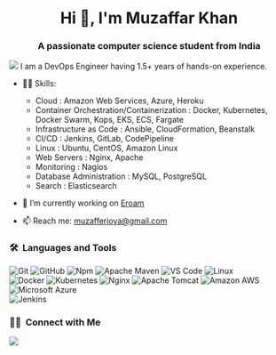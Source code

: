 <h1 align="center">Hi 👋, I'm Muzaffar Khan</h1>
<h3 align="center">A passionate computer science student from India</h3>

![](https://muzaffar.tk)
I am a DevOps Engineer having 1.5+ years of hands-on experience.

- 👨‍💻 Skills:

  - Cloud : Amazon Web Services, Azure, Heroku
  - Container Orchestration/Containerization : Docker, Kubernetes, Docker Swarm, Kops, EKS, ECS, Fargate
  - Infrastructure as Code : Ansible, CloudFormation, Beanstalk
  - CI/CD : Jenkins, GitLab, CodePipeline
  - Linux : Ubuntu, CentOS, Amazon Linux
  - Web Servers : Nginx, Apache
  - Monitoring : Nagios
  - Database Administration : MySQL, PostgreSQL
  - Search : Elasticsearch

- 🔭 I’m currently working on [Eroam](https://eroam.com/)
- 📫 Reach me: muzafferjoya@gmail.com

### 🛠 &nbsp;Languages and Tools


![Git](https://img.shields.io/badge/-Git-%23F05032?style=for-the-badge&logo=git&logoColor=%23ffffff)
![GitHub](https://img.shields.io/badge/-GitHub-181717?style=for-the-badge&logo=github)
![Npm](https://img.shields.io/badge/-npm-CB3837?style=for-the-badge&logo=npm)
![Apache Maven](https://img.shields.io/badge/-apache%20maven-C71A36?style=for-the-badge&logo=apache%20maven) 
![VS Code](http://img.shields.io/badge/-VS%20Code-007ACC?style=for-the-badge&logo=visual-studio-code&logoColor=ffffff)
![Linux](http://img.shields.io/badge/-Linux-0078D6?style=for-the-badge&logo=linux&logoColor=ffffff)
<br/>
![Docker](https://img.shields.io/badge/-Docker-2496ED?style=for-the-badge&logo=docker&logoColor=ffffff)
![Kubernetes](https://img.shields.io/badge/-Kubernetes-326CE5?style=for-the-badge&logo=Kubernetes&logoColor=ffffff)
![Nginx](https://img.shields.io/badge/-Nginx-009639?style=for-the-badge&logo=Nginx&logoColor=ffffff)
![Apache Tomcat](https://img.shields.io/badge/-Apache%20Tomcat-F8DC75?style=for-the-badge&logo=Apache%20Tomcat&logoColor=ffffff)
![Amazon AWS](https://img.shields.io/badge/-Amazon%20AWS-232F3E?style=for-the-badge&logo=amazon%20aws&logoColor=white)
![Microsoft Azure](https://img.shields.io/badge/-microsoft%20azure-0078D4?style=for-the-badge&logo=microsoft%20azure)
<br/>
![Jenkins](https://img.shields.io/badge/-Jenkins-D24939?style=for-the-badge&logo=Jenkins&logoColor=ffffff)

### 🤝🏻 &nbsp;Connect with Me


<p>
<a href="https://linkedin.com/in/muzaffarjoya"><img src="https://img.shields.io/badge/linkedin-muzaffarjoya-blue"/></a>

</p>
